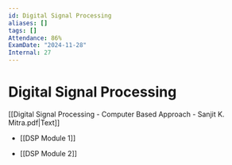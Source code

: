 ```yaml
---
id: Digital Signal Processing
aliases: []
tags: []
Attendance: 86%
ExamDate: "2024-11-28"
Internal: 27
---
```


# Digital Signal Processing

[[Digital Signal Processing - Computer Based Approach - Sanjit K. Mitra.pdf|Text]]

- [[DSP Module 1]]

- [[DSP Module 2]]
